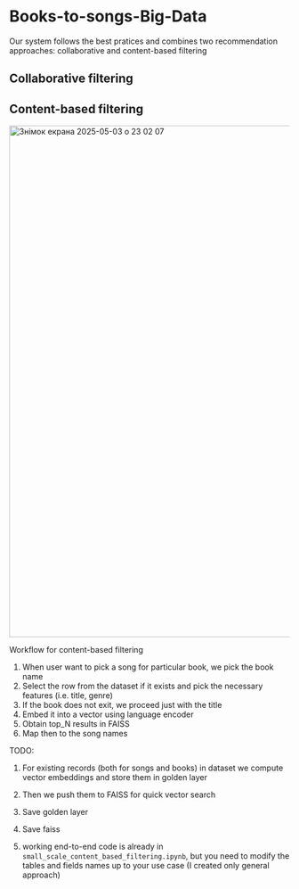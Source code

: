 # Books-to-songs-Big-Data

Our system follows the best pratices and combines two recommendation approaches: collaborative and content-based filtering

## Collaborative filtering

## Content-based filtering

<img width="918" alt="Знімок екрана 2025-05-03 о 23 02 07" src="https://github.com/user-attachments/assets/bba98926-999f-4d5d-9517-a0e81afc52fc" />


Workflow for content-based filtering
1. When user want to pick a song for particular book, we pick the book name
2. Select the row from the dataset if it exists and pick the necessary features (i.e. title, genre)
3. If the book does not exit, we proceed just with the title
4. Embed it into a vector using language encoder
5. Obtain top_N results in FAISS
6. Map then to the song names

TODO:
1. For existing records (both for songs and books) in dataset we compute vector embeddings and store them in golden layer
2. Then we push them to FAISS for quick vector search
3. Save golden layer
4. Save faiss

5. working end-to-end code is already in `small_scale_content_based_filtering.ipynb`, but you need to modify the tables and fields names up to your use case (I created only general approach)
